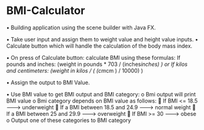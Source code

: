 # BMI-Calculator

•	Building application using the scene builder with Java FX.

•	Take user input and assign them to weight value and height value inputs.
• Calculate button which will handle the calculation of the body mass index.

•	On press of Calculate button: calculate BMI using these formulas:
	If pounds and inches: (weight in pounds * 703 / (inches*inches) )
or
	If kilos and centimeters: (weight in kilos / ( (cm*cm ) / 10000) )

• Assign the output to BMI Value.

•	Use BMI value to get BMI output and BMI category:
o	Bmi output will print BMI value
o	Bmi category depends on BMI value as follows:
	If BMI <= 18.5  ---> underweight
	If a BMI between 18.5 and 24.9  ---> normal weight
	If a BMI between 25 and 29.9  ---> overweight
	If BMI >= 30 ---> obese
o	Output one of these categories to BMI category


